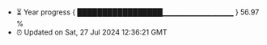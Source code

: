- ⏳ Year progress { █████████████████▁▁▁▁▁▁▁▁▁▁▁▁▁ } 56.97 %
- ⏰ Updated on Sat, 27 Jul 2024 12:36:21 GMT


